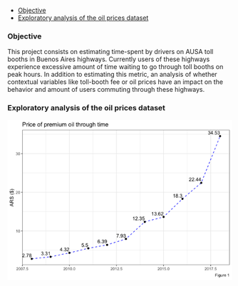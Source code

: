 -   [Objective](#objective)
-   [Exploratory analysis of the oil prices dataset](#exploratory-analysis-of-the-oil-prices-dataset)

### Objective

This project consists on estimating time-spent by drivers on AUSA toll booths in Buenos Aires highways. Currently users of these highways experience excessive amount of time waiting to go through toll booths on peak hours. In addition to estimating this metric, an analysis of whether contextual variables like toll-booth fee or oil prices have an impact on the behavior and amount of users commuting through these highways.

### Exploratory analysis of the oil prices dataset

![](README_files/figure-markdown_github/pricethroughtime-1.png)
